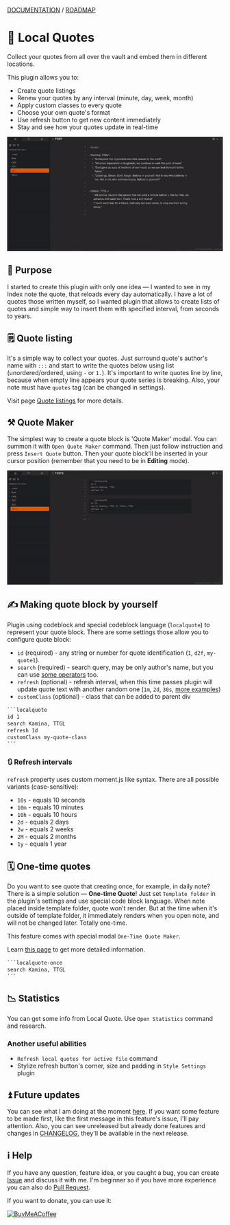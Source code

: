 [DOCUMENTATION](https://decatetsu.github.io/local-quotes/) / [ROADMAP](https://github.com/users/decatetsu/projects/2/views/1)

# 📜 Local Quotes

Collect your quotes from all over the vault and embed them in different locations.

This plugin allows you to:

- Create quote listings
- Renew your quotes by any interval (minute, day, week, month)
- Apply custom classes to every quote
- Choose your own quote's format
- Use refresh button to get new content immediately
- Stay and see how your quotes update in real-time

![demo](https://github.com/decatetsu/local-quotes/raw/master/assets/demo.gif)

## 🎯 Purpose

I started to create this plugin with only one idea — I wanted to see in my Index note
the quote, that reloads every day automatically. I have a lot of quotes those written myself, so I
wanted plugin that allows to create lists of quotes and simple way to insert them
with specified interval, from seconds to years.

## 🗒️ Quote listing

It's a simple way to collect your quotes. Just surround quote's author's name with
`:::` and start to write the quotes below using list (unordered/ordered, using `-` or `1.`).
It's important to write quotes line by line, because when empty line appears
your quote series is breaking. Also, your note must have `quotes` tag (can be
changed in settings).

Visit page [Quote listings](https://decatetsu.github.io/local-quotes/terms/quote-listings/) for more details.

## ⚒️ Quote Maker

The simplest way to create a quote block is 'Quote Maker' modal. You can summon it with
`Open Quote Maker` command. Then just follow instruction and press `Insert Quote`
button. Then your quote block'll be inserted in your cursor position (remember that
you need to be in **Editing** mode).

![modal](https://github.com/decatetsu/local-quotes/raw/master/assets/modal.gif)

## ✍️ Making quote block by yourself

Plugin using codeblock and special codeblock language (`localquote`) to
represent your quote block. There are some settings those allow you to
configure quote block:

- `id` (required) - any string or number for quote identification (`1`,
  `d2f`, `my-quote1`).
- `search` (required) - search query, may be only author's name, but you can use
  [some operators](https://decatetsu.github.io/local-quotes/terms/search/) too.
- `refresh` (optional) - refresh interval, when this time passes plugin
  will update quote text with another random one (`1m`, `2d`, `30s`, [more
  examples](#-refresh-intervals))
- `customClass` (optional) - class that can be added to parent div

````
```localquote
id 1
search Kamina, TTGL
refresh 1d
customClass my-quote-class
```
````

### 🔃 Refresh intervals

`refresh` property uses custom moment.js like syntax. There are all possible
variants (case-sensitive):

- `10s` - equals 10 seconds
- `10m` - equals 10 minutes
- `10h` - equals 10 hours
- `2d` - equals 2 days
- `2w` - equals 2 weeks
- `2M` - equals 2 months
- `1y` - equals 1 year

## 🗓 One-time quotes

Do you want to see quote that creating once, for example, in daily note? There is a simple
solution — **One-time Quote**! Just set `Template folder` in the plugin's settings and
use special code block language. When note placed inside template folder, quote won't
render. But at the time when it's outside of template folder, it immediately renders
when you open note, and will not be changed later. Totally one-time.

This feature comes with special modal `One-Time Quote Maker`.

Learn [this page](https://decatetsu.github.io/local-quotes/block-types/one-time-quote-block/) to get more detailed information.

````
```localquote-once
search Kamina, TTGL
```
````

## 📉 Statistics

You can get some info from Local Quote. Use `Open Statistics` command and research.

### Another useful abilities

- `Refresh local quotes for active file` command
- Stylize refresh button's corner, size and padding in `Style Settings` plugin

## ⏫ Future updates

You can see what I am doing at the moment [here](https://github.com/users/decatetsu/projects/2/views/1). If you want some feature to be made first, like the first message in
this feature's issue, I'll pay attention. Also, you can see unreleased but already done features and changes in [CHANGELOG](CHANGELOG.md), they'll be available in the next release.

## ℹ️ Help

If you have any question, feature idea, or you caught a bug, you can create
[Issue](https://github.com/decatetsu/local-quotes/issues) and discuss it with me. I'm beginner so if you have more
experience you can also do [Pull Request](https://github.com/decatetsu/local-quotes/pulls).

If you want to donate, you can use it:

[<img src="https://cdn.buymeacoffee.com/buttons/v2/default-violet.png" alt="BuyMeACoffee" width="100">](https://www.buymeacoffee.com/decatetsu)
